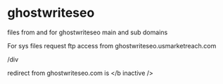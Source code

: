 # ghostwriteseo
files from and for ghostwriteseo main and sub domains

For sys files request ftp access from ghostwriteseo.usmarketreach.com

/div 

redirect from ghostwriteseo.com is </b inactive />

